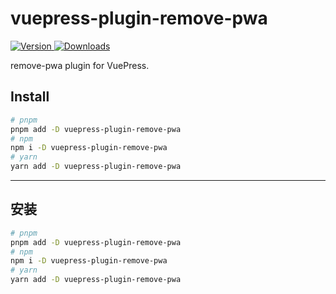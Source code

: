 # vuepress-plugin-remove-pwa

[![Version](https://img.shields.io/npm/v/vuepress-plugin-remove-pwa.svg?style=flat-square&logo=npm) ![Downloads](https://img.shields.io/npm/dm/vuepress-plugin-remove-pwa.svg?style=flat-square&logo=npm)](https://www.npmjs.com/package/vuepress-plugin-remove-pwa)

remove-pwa plugin for VuePress.

## Install

```bash
# pnpm
pnpm add -D vuepress-plugin-remove-pwa
# npm
npm i -D vuepress-plugin-remove-pwa
# yarn
yarn add -D vuepress-plugin-remove-pwa
```

---

## 安装

```bash
# pnpm
pnpm add -D vuepress-plugin-remove-pwa
# npm
npm i -D vuepress-plugin-remove-pwa
# yarn
yarn add -D vuepress-plugin-remove-pwa
```
